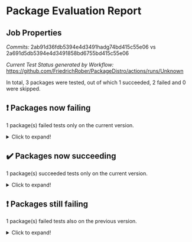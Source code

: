 # Package Evaluation Report

## Job Properties

*Commits:* 2ab91d36fdb5394e4d3491hadg74bd415c55e06 vs 2a691d5db5394e4d3491858bd6755bd415c55e06

*Current Test Status generated by Workflow:* https://github.com/FriedrichRober/PackageDistro/actions/runs/Unknown

In total, 3 packages were tested, out of which 1 succeeded, 2 failed and 0 were skipped.

## :exclamation: Packages now failing

1 package(s) failed tests only on the current version.<details> <summary>Click to expand!</summary>

- aclib 1.3.4 vs aclib 1.3.2 (success) <br>
</details>

## :heavy_check_mark: Packages now succeeding

1 package(s) succeeded tests only on the current version.<details> <summary>Click to expand!</summary>

- ace 5.5 vs ace 5.4 (failure) <br>
</details>

## :exclamation: Packages still failing

1 package(s) failed tests also on the previous version.<details> <summary>Click to expand!</summary>

- agt 0.2 <br>
</details>

